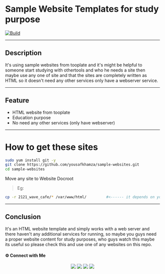 # Sample Website Templates for study purpose
[![Build](https://travis-ci.org/joemccann/dillinger.svg?branch=master)](https://travis-ci.org/joemccann/dillinger)

---
## Description

It's using sample websites from tooplate and it's might be helpful to someone start studying with othertools and who he needs a site then maybe use any one of site and that the sites are completely written as HTML so it doesn't need any other services only have a webserver service.

----
## Feature

- HTML website from tooplate
- Education purpose 
- No need any other services (only have webserver)

---
# How to get these sites

```sh
sudo yum install git -y
git clone https://github.com/yousafkhamza/sample-websites.git
cd sample-websites
```
Move any site to Website Docroot
> Eg:
```sh
cp -r 2121_wave_cafe/* /var/www/html/         #<------ it depends on your apache docroot
```

----
## Conclusion

It's an HTML website template and simply works with a web server and there haven't any additional services for running, so maybe you guys need a proper website content for study purposes, who guys watch this maybe its useful so please check this and use one of any websites on this repo.

#### ⚙️ Connect with Me

<p align="center">
<a href="mailto:yousaf.k.hamza@gmail.com"><img src="https://img.shields.io/badge/Gmail-D14836?style=for-the-badge&logo=gmail&logoColor=white"/></a>
<a href="https://www.linkedin.com/in/yousafkhamza"><img src="https://img.shields.io/badge/LinkedIn-0077B5?style=for-the-badge&logo=linkedin&logoColor=white"/></a> 
<a href="https://www.instagram.com/yousafkhamza"><img src="https://img.shields.io/badge/Instagram-E4405F?style=for-the-badge&logo=instagram&logoColor=white"/></a>
<a href="https://wa.me/%2B917736720639?text=This%20message%20from%20GitHub."><img src="https://img.shields.io/badge/WhatsApp-25D366?style=for-the-badge&logo=whatsapp&logoColor=white"/></a>

